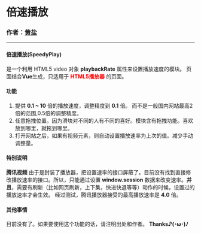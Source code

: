 # 倍速播放
### 作者：[黄盐][1]
------

#### **倍速播放(SpeedyPlay)** 
是一个利用 HTML5 video 对象 **playbackRate** 属性来设置播放速度的模块。
页面结合**Vue**生成，只适用于 <b style="color:red">HTML5播放器</b> 的页面。

#### **功能**
 1. 提供 **0.1 ~ 10** 倍的播放速度，调整精度到 **0.1** 倍。  而不是一般国内网站最高2倍的范围,0.5倍的调整精度。
 2. 任意拖拽位置。因为滑块对不同的人有不同的喜好。模块含有拖拽功能。喜欢放到哪里，就拖到哪里。
 3. 打开网站之后，如果有视频元素，则自动设置播放速率为上次的值。减少手动调整量。

#### **特别说明**
**腾讯视频** 由于是封装了播放器，把设置速率的接口屏蔽了。目前没有找到直接修改播放速率的接口。所以，只能通过设置 **window.session** 数据来改变速率。**并且**，需要有刷新（比如网页刷新，上下集，快进快退等等）动作的时候，设置过的播放速率才会生效。
经过测试，腾讯播放器接受的最高播放速率是 **4.0** 倍。
#### **其他事情**
目前没有了。如果要使用这个功能的话，请注明出处和作者。
**Thanks♪(･ω･)ﾉ**
 
  [1]: https://greasyfork.org/zh-CN/users/104201-%E9%BB%84%E7%9B%90